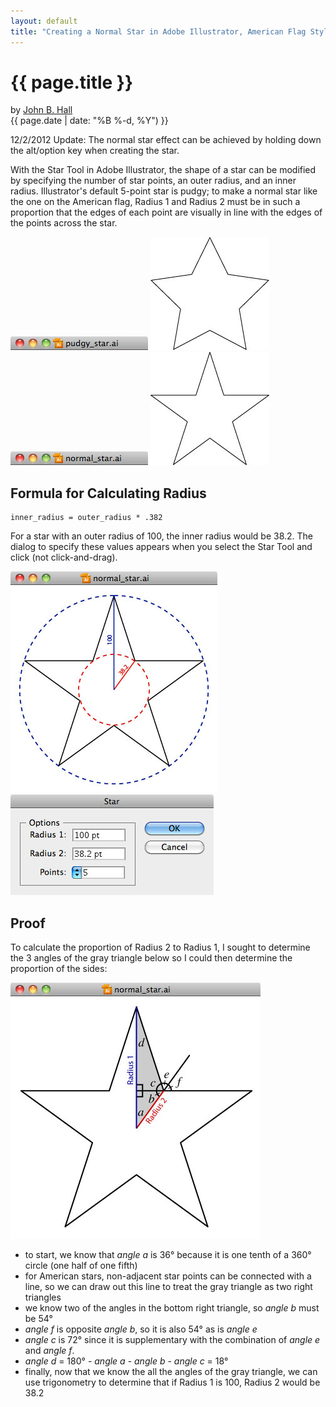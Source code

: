 ```yaml
---
layout: default
title: "Creating a Normal Star in Adobe Illustrator, American Flag Style"
---
```


{{ page.title }}
================

by <a href="/" rel="author">John B. Hall</a><br />
<time datetime="{{ page.date | date: '%Y-%m-%d') }}">
  {{ page.date | date: "%B %-d, %Y") }}
</time><br />

<div class="post-update">
  12/2/2012 Update: The normal star effect can be achieved by holding down the alt/option key when creating the star.
</div>

With the Star Tool in Adobe Illustrator, the shape of a star can be modified by specifying the number of star points, an outer radius, and an inner radius. Illustrator's default 5-point star is pudgy; to make a normal star like the one on the American flag, Radius 1 and Radius 2 must be in such a proportion that the edges of each point are visually in line with the edges of the points across the star.

<div class="osx-window pudgy-star">
  <img src="/post-assets/illustrator-star/pudgy-star-bar.jpg">
  <canvas id="pudgy_star" width="190" height="181">
    <img src="/post-assets/illustrator-star/pudgy-star.jpg" class="canvas-backup">
  </canvas>
</div>

<div class="osx-window normal-star">
  <img src="/post-assets/illustrator-star/normal-star-bar.jpg">
  <canvas id="normal_star" width="190" height="181">
    <img src="/post-assets/illustrator-star/normal-star.jpg" class="canvas-backup">
  </canvas>
</div>

Formula for Calculating Radius
------------------------------

    inner_radius = outer_radius * .382

For a star with an outer radius of 100, the inner radius would be 38.2. The dialog to specify these values appears when you select the Star Tool and click (not click-and-drag).

<img src="/post-assets/illustrator-star/radii.jpg" class="osx-window radii-star">
<img src="/post-assets/illustrator-star/illustrator-star-dialog.jpg" class="osx-window">

Proof
-----

To calculate the proportion of Radius 2 to Radius 1, I sought to determine the 3 angles of the gray triangle below so I could then determine the proportion of the sides:

<img src="/post-assets/illustrator-star/proof.jpg" class="osx-window">

- to start, we know that _angle a_ is 36&deg; because it is one tenth of a 360&deg; circle (one half of one fifth)
- for American stars, non-adjacent star points can be connected with a line, so we can draw out this line to treat the gray triangle as two right triangles
- we know two of the angles in the bottom right triangle, so _angle b_ must be 54&deg;
- _angle f_ is opposite _angle b_, so it is also 54&deg; as is _angle e_
- _angle c_ is 72&deg; since it is supplementary with the combination of _angle e_ and _angle f_.
- _angle d_ = 180&deg; - _angle a_ - _angle b_ - _angle c_ = 18&deg;
- finally, now that we know the all the angles of the gray triangle, we can use trigonometry to determine that if Radius 1 is 100, Radius 2 would be 38.2

<script>
  var pudgy_star_canvas = document.getElementById("pudgy_star"),
      normal_star_canvas = document.getElementById("normal_star");
  if (pudgy_star_canvas.getContext){
    drawPudgyStar();
    drawNormalStar();
  }
  
  function drawPudgyStar() {
    var context = pudgy_star_canvas.getContext('2d');
    context.lineWidth = 2;
    context.translate(95, 0)
    context.beginPath();
    context.moveTo(0, 0);
    context.lineTo(29, 60);
    context.lineTo(95, 69);
    context.lineTo(48, 116);
    context.lineTo(59, 181);
    context.lineTo(0, 150);
    context.lineTo(-59, 181);
    context.lineTo(-48, 116);
    context.lineTo(-95, 69);
    context.lineTo(-29, 60);
    context.lineTo(0, 0);
    context.stroke();
    context.closePath();
  }
  
  function drawNormalStar() {
    var context = normal_star_canvas.getContext('2d');
    context.lineWidth = 2;
    context.translate(95, 0)
    context.beginPath();
    context.moveTo(0, 0);
    context.lineTo(22, 69);
    context.lineTo(95, 69);
    context.lineTo(36, 112);
    context.lineTo(59, 181);
    context.lineTo(0, 138);
    context.lineTo(-59, 181);
    context.lineTo(-36, 112);
    context.lineTo(-95, 69);
    context.lineTo(-22, 69);
    context.lineTo(0, 0);
    context.stroke();
    context.closePath();
  }
</script>

